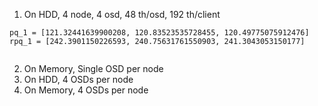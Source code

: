1. On HDD, 4 node, 4 osd, 48 th/osd, 192 th/client
```
pq_1 = [121.32441639900208, 120.83523535728455, 120.49775075912476]
rpq_1 = [242.3901150226593, 240.75631761550903, 241.3043053150177]


```
2. On Memory, Single OSD per node
3. On HDD, 4 OSDs per node
4. On Memory, 4 OSDs per node